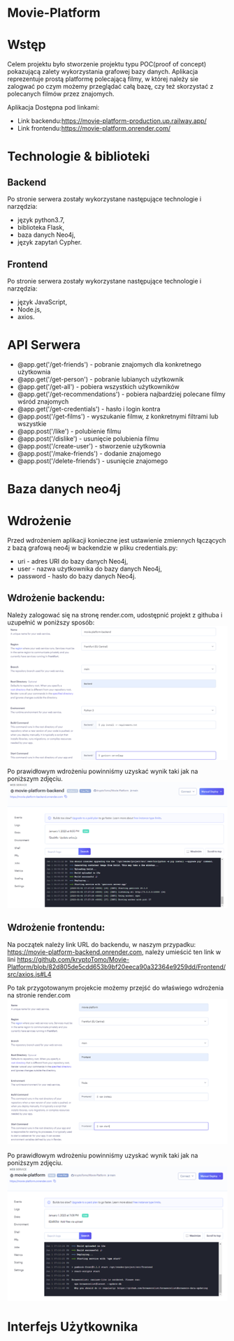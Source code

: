 # Movie-Platform

Wstęp
==========================
Celem projektu było stworzenie projektu typu POC(proof of concept) pokazującą zalety wykorzystania grafowej bazy danych. Aplikacja reprezentuje prostą platformę polecającą filmy, w której należy sie zalogwać po czym możemy przeglądać całą bazę, czy też skorzystać z polecanych filmów przez znajomych.

Aplikacja Dostępna pod linkami:
* Link backendu:https://movie-platform-production.up.railway.app/
* Link frontendu:https://movie-platform.onrender.com/


Technologie & biblioteki
==========================

Backend
--------
Po stronie serwera zostały wykorzystane następujące technologie i narzędzia:
* język python3.7,
* biblioteka Flask,
* baza danych Neo4j,
* język zapytań Cypher.

Frontend
--------
Po stronie serwera zostały wykorzystane następujące technologie i narzędzia:
* język JavaScript,
* Node.js,
* axios.

API Serwera
===========

* @app.get('/get-friends') - pobranie znajomych dla konkretnego użytkownia
* @app.get('/get-person') - pobranie lubianych użytkownik
* @app.get('/get-all') - pobiera wszystkich użytkowników
* @app.get('/get-recommendations') - pobiera najbardziej polecane filmy wśród znajomych
* @app.get('/get-credentials') - hasło i login kontra
* @app.post('/get-films') - wyszukanie filmw, z konkretnymi filtrami lub wszystkie
* @app.post('/like') - polubienie filmu
* @app.post('/dislike') - usunięcie polubienia filmu
* @app.post('/create-user') - stworzenie użytkownia
* @app.post('/make-friends') - dodanie znajomego
* @app.post('/delete-friends') - usunięcie znajomego

Baza danych neo4j
=================

Wdrożenie
===========
Przed wdrożeniem aplikacji konieczne jest ustawienie zmiennych łączących z bazą grafową neo4j w backendzie w pliku credentials.py:
* uri - adres URI do bazy danych Neo4j,
* user - nazwa użytkownika do bazy danych Neo4j,
* password - hasło do bazy danych Neo4j.

Wdrożenie backendu:
--------------------

Należy zalogować się na stronę render.com, udostępnić projekt z githuba i uzupełnić w poniższy sposób:
![alt text](images/backend.png)

Po prawidłowym wdrożeniu powinniśmy uzyskać wynik taki jak na poniższym zdjęciu.
![alt text](images/backend_working.png)

Wdrożenie frontendu:
--------------------
Na początek należy link URL do backendu, w naszym przypadku: https://movie-platform-backend.onrender.com, należy umieścić ten link w lini https://github.com/kryptoTomo/Movie-Platform/blob/82d805de5cdd653b9bf20eeca90a32364e9259dd/Frontend/src/axios.js#L4

Po tak przygotowanym projekcie możemy przejść do właświego wdrożenia na stronie render.com
![alt text](images/frontend.png)

Po prawidłowym wdrożeniu powinniśmy uzyskać wynik taki jak na poniższym zdjęciu.
![alt text](images/frontend_working.png)

Interfejs Użytkownika
===========



